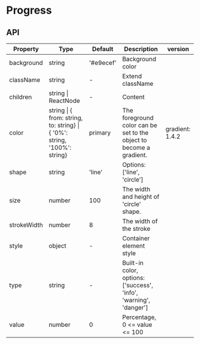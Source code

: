 # Progress

<example />

## API 

| Property | Type | Default | Description | version |
| --- | --- | --- | --- | --- |
| background | string | '#e9ecef' | Background color | |
| className | string | - | Extend className | |
| children | string \| ReactNode | - | Content | |
| color | string \| { from: string, to: string} \| { '0%': string, '100%': string} | primary | The foreground color can be set to the object to become a gradient.  | gradient: 1.4.2 |
| shape | string | 'line' | Options:  \['line', 'circle'] | |
| size | number | 100 | The width and height of 'circle' shape. | |
| strokeWidth | number | 8 | The width of the stroke | |
| style | object | - | Container element style | |
| type | string | - | Built-in color, options: \['success', 'info', 'warning', 'danger'] | |
| value | number | 0 | Percentage, 0 <= value <= 100 | |

